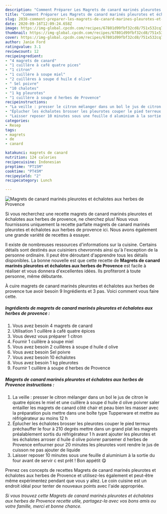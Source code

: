 ```yaml
---
description: "Comment Préparer Les Magrets de canard marinés pleurotes et échalotes aux herbes de Provence"
title: "Comment Préparer Les Magrets de canard marinés pleurotes et échalotes aux herbes de Provence"
slug: 2038-comment-preparer-les-magrets-de-canard-marines-pleurotes-et-echalotes-aux-herbes-de-provence
date: 2020-09-16T12:09:24.658Z
image: https://img-global.cpcdn.com/recipes/67801d99fbf32cd8/751x532cq70/magrets-de-canard-marines-pleurotes-et-echalotes-aux-herbes-de-provence-photo-principale-de-la-recette.jpg
thumbnail: https://img-global.cpcdn.com/recipes/67801d99fbf32cd8/751x532cq70/magrets-de-canard-marines-pleurotes-et-echalotes-aux-herbes-de-provence-photo-principale-de-la-recette.jpg
cover: https://img-global.cpcdn.com/recipes/67801d99fbf32cd8/751x532cq70/magrets-de-canard-marines-pleurotes-et-echalotes-aux-herbes-de-provence-photo-principale-de-la-recette.jpg
author: Janie Ford
ratingvalue: 3.1
reviewcount: 12
recipeingredient:
- "4 magrets de canard"
- "1 cuillère à café quatre pices"
- "1 citron"
- "1 cuillère à soupe miel"
- "2 cuillères à soupe d huile d olive"
- " Sel poivre"
- "10 chalotes"
- "1 kg pleurotes"
- "1 cuillère à soupe d herbes de Provence"
recipeinstructions:
- "La veille : presser le citron mélanger dans un bol le jus de citron le quatre épices le miel et une cuillère à soupe d huile d olive poivrer saler entailler les magrets de canard côté chair et peau bien les masser avec la préparation puis mettre dans une boîte type Tupperware et mettre au réfrigérateur au moins 12 h"
- "Éplucher les échalotes brosser les pleurotes couper le pied terreux préchauffer le four à 210 degrés mettre dans un grand plat les magrets préalablement sortis du réfrigérateur 1 h avant ajouter les pleurotes et les échalotes arroser d huile d olive poivrer parsemer d herbes de Provence enfourner pour 20 minutes les pleurotes vont rendre le jus de cuisson ne pas ajouter de liquide"
- "Laisser reposer 10 minutes sous une feuille d aluminium à la sortie du four avant de servir c est prêt ! Bon appétit 😋"
categories:
- Resep
tags:
- magrets
- de
- canard

katakunci: magrets de canard 
nutrition: 124 calories
recipecuisine: Indonesian
preptime: "PT15M"
cooktime: "PT45M"
recipeyield: "2"
recipecategory: Lunch

---
```



![Magrets de canard marinés pleurotes et échalotes aux herbes de Provence](https://img-global.cpcdn.com/recipes/67801d99fbf32cd8/751x532cq70/magrets-de-canard-marines-pleurotes-et-echalotes-aux-herbes-de-provence-photo-principale-de-la-recette.jpg)

Si vous recherchez une recette magrets de canard marinés pleurotes et échalotes aux herbes de provence, ne cherchez plus! Nous vous fournissons uniquement la recette parfaite magrets de canard marinés pleurotes et échalotes aux herbes de provence ici. Nous avons également une grande variété de recettes à essayer.

Il existe de nombreuses ressources d'informations sur la cuisine. Certains détails sont destinés aux cuisiniers chevronnés ainsi qu'à l'exception de la personne ordinaire. Il peut être déroutant d'apprendre tous les détails disponibles. La bonne nouvelle est que cette recette de <strong> Magrets de canard marinés pleurotes et échalotes aux herbes de Provence </strong> est facile à réaliser et vous donnera d'excellentes idées. Ils profiteront à toute personne, même débutante.

<!--inarticleads1-->

À cuire magrets de canard marinés pleurotes et échalotes aux herbes de provence tue avoir besoin 9 Ingrédients et 3 pas. Voici comment vous faire cette.

##### Ingrédients de magrets de canard marinés pleurotes et échalotes aux herbes de provence :

1. Vous avez besoin 4 magrets de canard
1. Utilisation 1 cuillère à café quatre épices
1. Vous devez vous préparer 1 citron
1. Fournir 1 cuillère à soupe miel
1. Vous avez besoin 2 cuillères à soupe d huile d olive
1. Vous avez besoin  Sel poivre
1. Vous avez besoin 10 échalotes
1. Vous avez besoin 1 kg pleurotes
1. Fournir 1 cuillère à soupe d herbes de Provence




<!--inarticleads2-->

##### Magrets de canard marinés pleurotes et échalotes aux herbes de Provence instructions :

1. La veille : presser le citron mélanger dans un bol le jus de citron le quatre épices le miel et une cuillère à soupe d huile d olive poivrer saler entailler les magrets de canard côté chair et peau bien les masser avec la préparation puis mettre dans une boîte type Tupperware et mettre au réfrigérateur au moins 12 h
1. Éplucher les échalotes brosser les pleurotes couper le pied terreux préchauffer le four à 210 degrés mettre dans un grand plat les magrets préalablement sortis du réfrigérateur 1 h avant ajouter les pleurotes et les échalotes arroser d huile d olive poivrer parsemer d herbes de Provence enfourner pour 20 minutes les pleurotes vont rendre le jus de cuisson ne pas ajouter de liquide
1. Laisser reposer 10 minutes sous une feuille d aluminium à la sortie du four avant de servir c est prêt ! Bon appétit 😋




<!--inarticleads1-->

<p>
Prenez ces concepts de recettes Magrets de canard marinés pleurotes et échalotes aux herbes de Provence et utilisez-les également et peut-être même expérimentez pendant que vous y allez. Le coin cuisine est un endroit idéal pour tenter de nouveaux points avec l'aide appropriée.
</p>

<p>
<i>Si vous trouvez cette Magrets de canard marinés pleurotes et échalotes aux herbes de Provence recette utile, partagez-la avec vos bons amis ou votre famille, merci et bonne chance.</i>
</p>
